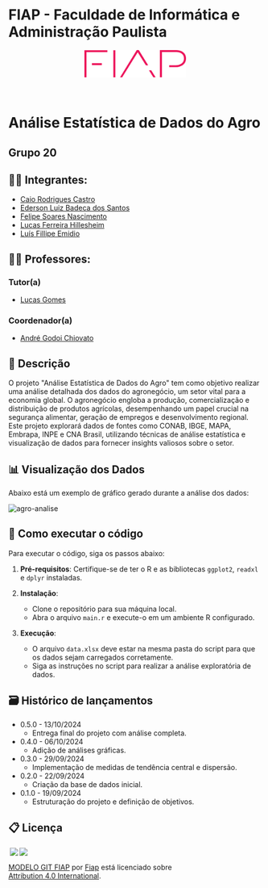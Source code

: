 # FIAP - Faculdade de Informática e Administração Paulista

<p align="center">
<a href= "https://www.fiap.com.br/"><img src="assets/logo-fiap.png" alt="FIAP - Faculdade de Informática e Administração Paulista" border="0" width=40% height=40%></a>
</p>

<br>

# Análise Estatística de Dados do Agro

## Grupo 20

## 👨‍🎓 Integrantes: 
- <a href="https://www.linkedin.com/in/caiorcastro/">Caio Rodrigues Castro</a> 
- <a href="https://www.linkedin.com/in/ederson-badeca/">Ederson Luiz Badeca dos Santos</a> 
- <a href="https://www.linkedin.com/in/digitalmanagerfelipesoares/">Felipe Soares Nascimento</a>
- <a href="https://www.linkedin.com/in/lfhillesheim/">Lucas Ferreira Hillesheim</a>
- <a href="https://www.linkedin.com/in/luisfuturist/">Luís Fillipe Emidio</a>


## 👩‍🏫 Professores:
### Tutor(a) 
- <a href="https://www.linkedin.com/in/lucas-gomes-moreira-15a8452a/">Lucas Gomes</a>
### Coordenador(a)
- <a href="https://www.linkedin.com/in/profandregodoi/">André Godoi Chiovato</a>

## 📜 Descrição

O projeto "Análise Estatística de Dados do Agro" tem como objetivo realizar uma análise detalhada dos dados do agronegócio, um setor vital para a economia global. O agronegócio engloba a produção, comercialização e distribuição de produtos agrícolas, desempenhando um papel crucial na segurança alimentar, geração de empregos e desenvolvimento regional. Este projeto explorará dados de fontes como CONAB, IBGE, MAPA, Embrapa, INPE e CNA Brasil, utilizando técnicas de análise estatística e visualização de dados para fornecer insights valiosos sobre o setor.

## 📊 Visualização dos Dados

Abaixo está um exemplo de gráfico gerado durante a análise dos dados:

![agro-analise](https://github.com/user-attachments/assets/2485904c-ef9d-4ce8-b089-2fa1949fe0e4)


## 🔧 Como executar o código

Para executar o código, siga os passos abaixo:

1. **Pré-requisitos**: Certifique-se de ter o R e as bibliotecas `ggplot2`, `readxl` e `dplyr` instaladas.

2. **Instalação**:
   - Clone o repositório para sua máquina local.
   - Abra o arquivo `main.r` e execute-o em um ambiente R configurado.

3. **Execução**:
   - O arquivo `data.xlsx` deve estar na mesma pasta do script para que os dados sejam carregados corretamente.
   - Siga as instruções no script para realizar a análise exploratória de dados.

## 🗃 Histórico de lançamentos

* 0.5.0 - 13/10/2024
    * Entrega final do projeto com análise completa.
* 0.4.0 - 06/10/2024
    * Adição de análises gráficas.
* 0.3.0 - 29/09/2024
    * Implementação de medidas de tendência central e dispersão.
* 0.2.0 - 22/09/2024
    * Criação da base de dados inicial.
* 0.1.0 - 19/09/2024
    * Estruturação do projeto e definição de objetivos.

## 📋 Licença

<img style="height:22px!important;margin-left:3px;vertical-align:text-bottom;" src="https://mirrors.creativecommons.org/presskit/icons/cc.svg?ref=chooser-v1"><img style="height:22px!important;margin-left:3px;vertical-align:text-bottom;" src="https://mirrors.creativecommons.org/presskit/icons/by.svg?ref=chooser-v1"><p xmlns:cc="http://creativecommons.org/ns#" xmlns:dct="http://purl.org/dc/terms/"><a property="dct:title" rel="cc:attributionURL" href="https://github.com/agodoi/template">MODELO GIT FIAP</a> por <a rel="cc:attributionURL dct:creator" property="cc:attributionName" href="https://fiap.com.br">Fiap</a> está licenciado sobre <a href="http://creativecommons.org/licenses/by/4.0/?ref=chooser-v1" target="_blank" rel="license noopener noreferrer" style="display:inline-block;">Attribution 4.0 International</a>.</p>
